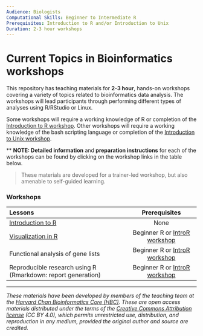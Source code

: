 ```yaml
---
Audience: Biologists
Computational Skills: Beginner to Intermediate R
Prerequisites: Introduction to R and/or Introduction to Unix
Duration: 2-3 hour workshops
---
```



# Current Topics in Bioinformatics workshops

This repository has teaching materials for **2-3 hour**, hands-on workshops covering a variety of topics related to bioinformatics data analysis. The workshops will lead participants through performing different types of analyses using R/RStudio or Linux. 

Some workshops will require a working knowledge of R or completion of the [Introduction to R workshop](https://github.com/hbctraining/Intro-to-R). Other workshops will require a working knowledge of the bash scripting language or completion of the [Introduction to Unix workshop](https://github.com/hbctraining/Intro-to-Unix).

** **NOTE: Detailed information** and **preparation instructions** for each of the workshops can be found by clicking on the workshop links in the table below.

> These materials are developed for a trainer-led workshop, but also amenable to self-guided learning.

### Workshops

| Lessons        | Prerequisites |
|:---------------|:-------------:|
|[Introduction to R](https://github.com/hbctraining/Training-modules/tree/master/IntroR_ggplot2) | None |
| [Visualization in R](https://github.com/hbctraining/Training-modules/tree/master/Visualization_in_R) | Beginner R or [IntroR workshop](https://github.com/hbctraining/Intro-to-R) |
| Functional analysis of gene lists | Beginner R or [IntroR workshop](https://github.com/hbctraining/Intro-to-R) |
| Reproducible research using R (Rmarkdown: report generation) | Beginner R or [IntroR workshop](https://github.com/hbctraining/Intro-to-R) |

***

*These materials have been developed by members of the teaching team at the [Harvard Chan Bioinformatics Core (HBC)](http://bioinformatics.sph.harvard.edu/). These are open access materials distributed under the terms of the [Creative Commons Attribution license](https://creativecommons.org/licenses/by/4.0/) (CC BY 4.0), which permits unrestricted use, distribution, and reproduction in any medium, provided the original author and source are credited.*
